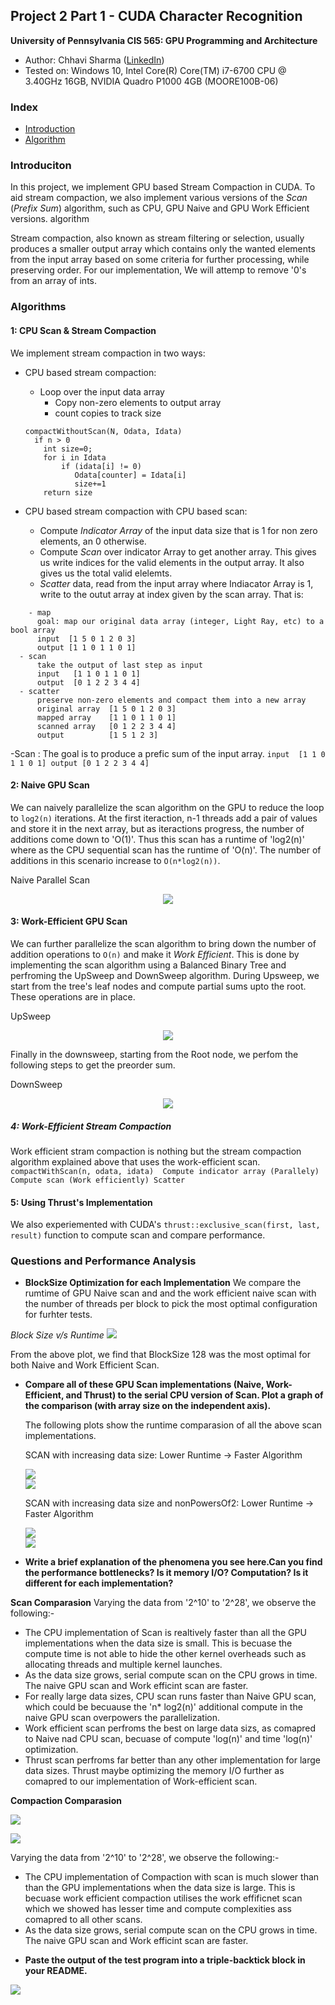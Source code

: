 ## Project 2 Part 1 - CUDA Character Recognition
**University of Pennsylvania
CIS 565: GPU Programming and Architecture**

* Author: Chhavi Sharma ([LinkedIn](https://www.linkedin.com/in/chhavi275/))
* Tested on: Windows 10, Intel Core(R) Core(TM) i7-6700 CPU @ 3.40GHz 16GB, 
             NVIDIA Quadro P1000 4GB (MOORE100B-06)

### Index

- [Introduction]( )
- [Algorithm]()

### Introduciton

In this project, we implement GPU based Stream Compaction in CUDA. To aid stream compaction, we also implement various versions of the *Scan* (*Prefix Sum*) algorithm, such as CPU, GPU Naive and GPU Work Efficient versions.
algorithm

Stream compaction, also known as stream filtering or selection, usually produces a smaller output array which contains only the wanted elements from the input array based on some criteria for further processing, while preserving order. For our implementation, We will attemp to remove '0's from an array of ints.


### Algorithms

#### 1: CPU Scan & Stream Compaction
 
 We implement stream compaction in two ways:
 
 - CPU based stream compaction: 
   - Loop over the input data array
      - Copy non-zero elements to output array
      - count copies to track size
   ```
   compactWithoutScan(N, Odata, Idata)
     if n > 0
       int size=0;
       for i in Idata
           if (idata[i] != 0) 
              Odata[counter] = Idata[i]
              size+=1
       return size
   ```
   
 - CPU based stream compaction with CPU based scan: 
   - Compute *Indicator Array* of the input data size that is 1 for non zero elements, an 0 otherwise.
   - Compute *Scan* over indicator Array to get another array. This gives us write indices for the valid elements in the output array. It also gives us the total valid elelemts.
   - *Scatter* data, read from the input array where Indiacator Array is 1, write to the outut array at index given by the scan array. That is:
  ```
      - map
        goal: map our original data array (integer, Light Ray, etc) to a bool array
        input  [1 5 0 1 2 0 3]
        output [1 1 0 1 1 0 1]
    - scan
        take the output of last step as input
        input   [1 1 0 1 1 0 1]
        output  [0 1 2 2 3 4 4]
    - scatter
        preserve non-zero elements and compact them into a new array
        original array  [1 5 0 1 2 0 3]
        mapped array    [1 1 0 1 1 0 1]
        scanned array   [0 1 2 2 3 4 4]
        output          [1 5 1 2 3]
  ```
  
-Scan : The goal is to produce a prefic sum of the input array.
    ```
    input  [1 1 0 1 1 0 1]
    output [0 1 2 2 3 4 4]
    ```  


#### 2: Naive GPU Scan
We can naively parallelize the scan algorithm on the GPU to reduce the loop to ```log2(n)``` iterations. At the first iteraction, n-1 threads add a pair of values and store it in the next array, but as iteractions progress, the number of additions come down to 'O(1)'. Thus this scan has a runtime of 'log2(n)' where as the CPU sequential scan has the runtime of 'O(n)'. The number of additions in this scenario increase to ```O(n*log2(n))```.

Naive Parallel Scan
<p align="center"><img src="Project2-Stream-Compaction/img/NaiveScan.png"></p>

#### 3: Work-Efficient GPU Scan

We can further parallelize the scan algorithm to bring down the number of addition operations to ```O(n)``` and make it *Work Efficient*. This is done by implementing the scan algorithm using a Balanced Binary Tree and perfroming the UpSweep and DownSweep algorithm. During Upsweep, we start from the tree's leaf nodes and compute partial sums upto the root. These operations are in place. 

UpSweep
 <p align="center"><img src="Project2-Stream-Compaction/img/UpSweepScan.png"></p>

Finally in the downsweep, starting from the Root node, we perfom the following steps to get the preorder sum.

DownSweep
<p align="center"><img src="Project2-Stream-Compaction/img/DownSweepScan.png"></p>

##### 4: Work-Efficient Stream Compaction
Work efficient stram compaction is nothing but the stream compaction algorithm explained above that uses the work-efficient scan. 
    ```
     compactWithScan(n, odata, idata) 
        Compute indicator array (Parallely)
        Compute scan (Work efficiently)
        Scatter 
    ```
####  5: Using Thrust's Implementation
We also experiemented with CUDA's `thrust::exclusive_scan(first, last, result)` function to compute scan and compare performance.


### Questions and Performance Analysis

  * **BlockSize Optimization for each Implementation**
  We compare the rumtime of GPU Naive scan and and the work efficient naive scan with the number of threads per block to pick  the most optimal configuration for furhter tests.

   *Block Size v/s Runtime*
  ![](img/BlockSize_vs_Runtime.png)

  From the above plot, we find that BlockSize 128 was the most optimal for both Naive and Work Efficient Scan.

  * **Compare all of these GPU Scan implementations (Naive, Work-Efficient, and Thrust) to the serial CPU version of Scan. Plot a graph of the comparison (with array size on the independent axis).**

     The following plots show the runtime comparasion of all the above scan implementations. 
     
     SCAN with increasing data size: Lower Runtime -> Faster Algorithm

    ![](img/Scan1.png)    
    ![](img/Scan2.png)    


     SCAN with increasing data size and nonPowersOf2: Lower Runtime -> Faster Algorithm

    ![](img/Scan1NP.png)    
    ![](img/Scan2NP.png)   
    
  * **Write a brief explanation of the phenomena you see here.Can you find the performance bottlenecks? Is it memory I/O? Computation? Is it different for each implementation?**

  **Scan Comparasion**
  Varying the data from '2^10' to '2^28', we observe the following:-
  - The CPU implementation of Scan is realtively faster than all the GPU implementations when the data size is small. This is becuase the compute time is not able to hide the other kernel overheads such as allocating threads and multiple kernel launches. 
  - As the data size grows, serial compute scan on the CPU grows in time. The naive GPU scan and Work efficint scan are faster. 
  - For really large data sizes, CPU scan runs faster than Naive GPU scan, which could be becuause the 'n* log2(n)' additional compute in the naive GPU scan overpowers the parallelization. 
  - Work efficient scan perfroms the best on large data sizs, as comapred to Naive nad CPU scan, becuase of compute 'log(n)' and time 'log(n)' optimization. 
  - Thrust scan perfroms far better than any other implementation for large data sizes. Thrust maybe optimizing the memory I/O further as comapred to our implementation of Work-efficient scan. 
    
    
  **Compaction Comparasion**

  ![](img/SC1.png) 
    
  ![](img/SC2.png) 

  Varying the data from '2^10' to '2^28', we observe the following:-
  - The CPU implementation of Compaction with scan is much slower than than the GPU implementations when the data size is large. This is becuase work efficient compaction utilises the work effificnet scan which we showed has lesser time and compute complexities ass comapred to all other scans. 
  - As the data size grows, serial compute scan on the CPU grows in time. The naive GPU scan and Work efficint scan are faster. 
  

  * **Paste the output of the test program into a triple-backtick block in your
     README.**

  ![](img/BlockSz-128-DataSz-20.PNG)
